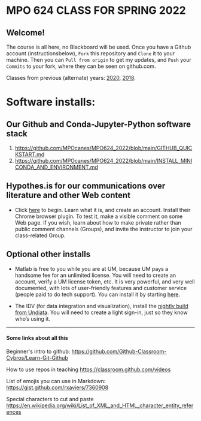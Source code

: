 # MPO 624 CLASS FOR SPRING 2022

## Welcome!
The course is all here, no Blackboard will be used. Once you have a Github account (instructionsbelow), `Fork` this repository and `Clone` it to your machine. Then you can `Pull from origin` to get my updates, and `Push` your `Commits` to your fork, where they can be seen on github.com. 

Classes from previous (alternate) years: [2020](https://github.com/MPOcanes/MPO624-2020), [2018](https://github.com/MPOcanes/MPO624-2018). 

# Software installs: 

## Our Github and Conda-Jupyter-Python software stack
  1. https://github.com/MPOcanes/MPO624_2022/blob/main/GITHUB_QUICKSTART.md
  3. https://github.com/MPOcanes/MPO624_2022/blob/main/INSTALL_MINICONDA_AND_ENVIRONMENT.md
  
## Hypothes.is for our communications over literature and other Web content
  * Click [here](http://hypothes.is) to begin. Learn what it is, and create an account. Install their Chrome browser plugin. To test it, make a visible comment on some Web page. If you wish, learn about how to make private rather than public comment channels (Groups), and invite the instructor to join your class-related Group. 

## Optional other installs 
   
   * Matlab is free to you while you are at UM, because UM pays a handsome fee for an unlimited license. You will need to create an account, verify a UM license token, etc.  It is very powerful, and very well documented, with lots of user-friendly features and customer service (people paid to do tech support). You can install it by starting [here](http://it.miami.edu/a-z-listing/matlab/index.html).
   
   * The IDV (for data integration and visualization), install the [nightly build from Undiata](https://www.unidata.ucar.edu/downloads/idv/nightly/index.jsp). You will need to create a light sign-in, just so they know who’s using it. 

-------
#### Some links about all this 

Beginner's intro to github: https://github.com/Github-Classroom-Cybros/Learn-Git-Github

How to use repos in teaching https://classroom.github.com/videos

List of emojis you can use in Markdown: https://gist.github.com/rxaviers/7360908

Special characters to cut and paste https://en.wikipedia.org/wiki/List_of_XML_and_HTML_character_entity_references

